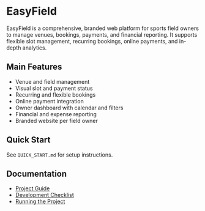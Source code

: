 # EasyField

EasyField is a comprehensive, branded web platform for sports field owners to manage venues, bookings, payments, and financial reporting. It supports flexible slot management, recurring bookings, online payments, and in-depth analytics.

## Main Features
- Venue and field management
- Visual slot and payment status
- Recurring and flexible bookings
- Online payment integration
- Owner dashboard with calendar and filters
- Financial and expense reporting
- Branded website per field owner

## Quick Start
See `QUICK_START.md` for setup instructions.

## Documentation
- [Project Guide](PROJECT_GUIDE.md)
- [Development Checklist](DEVELOPMENT_CHECKLIST.md)
- [Running the Project](RUNNING_THE_PROJECT.md)
